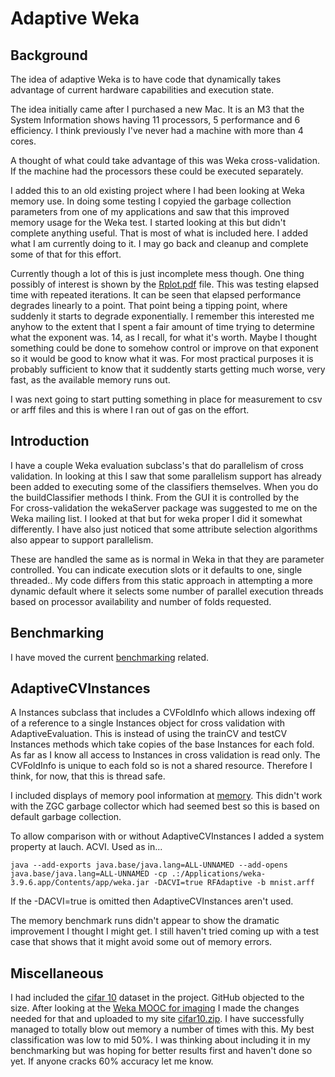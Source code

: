 # Adaptive Weka

## Background

The idea of adaptive Weka is to have code that dynamically takes advantage of current hardware capabilities and execution state. 

The idea initially came after I purchased a new Mac. It is an M3 that the System Information shows having 11 processors, 5 performance and 6 efficiency. I think previously I've never had a machine with more than 4 cores. 

A thought of what could take advantage of this was Weka cross-validation. If the machine had the 
processors these could be executed separately. 

I added this to an old existing project where I had been looking at Weka memory use. In doing some testing I copyied the garbage collection parameters from one of my applications and saw that this improved memory usage for the Weka test. I started looking at this but didn't complete anything useful. That is most of what is included here. I added what I am currently doing to it.
I may go back and cleanup and complete some of that for this effort.

Currently though a lot of this is just incomplete mess though. One thing possibly of interest is shown by the [Rplot.pdf](Rplot.pdf) file. This was testing elapsed time with repeated iterations. It can be seen that elapsed performance degrades linearly to a point. That point being a tipping point, where suddenly it starts to degrade exponentially. I remember this interested me anyhow to the extent that I spent a fair amount of time trying to determine what the exponent was. 14, as I recall, for what it's worth. Maybe I thought something could be done to somehow control or improve on that exponent so it would be good to know what it was. For most practical purposes it is probably sufficient to know that it suddently starts getting much worse, very fast, as the available memory runs out. 

I was next going to start putting something in place for measurement to csv or arff files and this is where I ran out of gas on the effort.

## Introduction

I have a couple Weka evaluation subclass's that do parallelism of cross validation. In looking at this I saw that some parallelism support has already been added to executing some of the classifiers themselves. 
When you do the buildClassifier methods I think. From the GUI it is controlled by the  
For cross-validation the wekaServer package was suggested to me on the Weka mailing list. I looked at that but for weka proper I did it somewhat differently. I have also just noticed that some attribute selection algorithms also appear to support parallelism. 

These are handled the same as is normal in Weka in that they are parameter controlled. You can indicate execution slots or it defaults to one, single threaded.. My code differs from this static approach in attempting a more dynamic default where it selects some number of parallel execution threads based on processor availability and number of folds requested. 

## Benchmarking

I have moved the current [benchmarking](benchmark/benchmark.md) related.

## AdaptiveCVInstances

A Instances subclass that includes a CVFoldInfo which allows indexing off of a reference to a single Instances object for cross validation with AdaptiveEvaluation. This is instead of using the trainCV and testCV Instances methods which take copies of the base Instances for each fold. As far as I know all access to Instances in cross validation is read only. The CVFoldInfo is
unique to each fold so is not a shared resource. Therefore I think, for now, that this is thread safe. 

I included displays of memory pool information at [memory](benchmark/memory). This didn't work with the ZGC garbage collector which had seemed best so this is based on default garbage collection.

To allow comparison with or without AdaptiveCVInstances I added a system property at lauch. ACVI. Used as in...  

`java --add-exports java.base/java.lang=ALL-UNNAMED --add-opens java.base/java.lang=ALL-UNNAMED -cp .:/Applications/weka-3.9.6.app/Contents/app/weka.jar -DACVI=true RFAdaptive -b mnist.arff`

If the -DACVI=true is omitted then AdaptiveCVInstances aren't used. 

The memory benchmark runs didn't appear to show the dramatic improvement I thought I might get. I still haven't tried coming up with a test case that shows that it might avoid some out of memory errors. 

## Miscellaneous

I had included the [cifar 10](https://en.wikipedia.org/wiki/CIFAR-10) dataset in the project. GitHub objected to the size. After looking at the [Weka MOOC for imaging](https://www.youtube.com/watch?app=desktop&v=XBSJOkuAtCw&t=185s) I made the changes needed for that and uploaded to my site [cifar10.zip](http://mikehall.pairserver.com/cifar10.zip). I have successfully managed to totally blow out memory a number of times with this. My best classification was low to mid 50%. I was thinking about including it in my benchmarking but was hoping for better results first and haven't done so yet. If anyone cracks 60% accuracy let me know.

